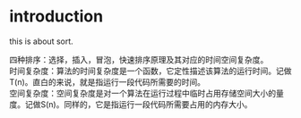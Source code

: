 # introduction  
this is about sort.

四种排序：选择，插入，冒泡，快速排序原理及其对应的时间空间复杂度。  
时间复杂度：算法的时间复杂度是一个函数，它定性描述该算法的运行时间。记做T(n)。直白的来说，就是指运行一段代码所需要的时间。  
空间复杂度：空间复杂度是对一个算法在运行过程中临时占用存储空间大小的量度。记做S(n)。同样的，它是指运行一段代码所需要占用的内存大小。   



